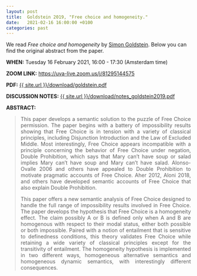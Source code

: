 ```yaml
---
layout: post
title:  Goldstein 2019, "Free choice and homogeneity."
date:   2021-02-16 16:00:00 +0100
categories: past
---
```

We read _Free choice and homogeneity_  by <a href="https://simondgoldstein.com/" target="_blank" rel="noopener noreferrer">Simon Goldstein</a>. Below you can find the original abstract from the paper. 

<b> WHEN:</b>  Tuesday 16 February 2021, 16:00 - 17:30 (Amsterdam time)

<b> ZOOM LINK:</b> <a href="https://uva-live.zoom.us/j/81295144575"  target="_blank" rel="noopener noreferrer">https://uva-live.zoom.us/j/81295144575 </a>

<b> PDF:</b>  <a href="{{ site.url }}/download/goldstein.pdf"  target="_blank" rel="noopener noreferrer">{{ site.url }}/download/goldstein.pdf</a>

<b> DISCUSSION NOTES:</b>  <a href="{{ site.url }}/download/notes_goldstein2019.pdf"  target="_blank" rel="noopener noreferrer">{{ site.url }}/download/notes_goldstein2019.pdf</a>


<b> ABSTRACT: </b>

<blockquote>
<p style="text-align: justify;">
This paper develops a semantic solution to the puzzle of Free Choice
permission. The paper begins with a battery of impossibility results showing that
Free Choice is in tension with a variety of classical principles, including Disjunction
Introduction and the Law of Excluded Middle. Most interestingly, Free Choice
appears incompatible with a principle concerning the behavior of Free Choice under
negation, Double Prohibition, which says that Mary can’t have soup or salad implies
Mary can’t have soup and Mary can’t have salad. Alonso-Ovalle 2006 and others
have appealed to Double Prohibition to motivate pragmatic accounts of Free Choice.
Aher 2012, Aloni 2018, and others have developed semantic accounts of Free Choice
that also explain Double Prohibition.
</p>

<p style="text-align: justify;">
This paper offers a new semantic analysis of Free Choice designed to handle the
full range of impossibility results involved in Free Choice. The paper develops the
hypothesis that Free Choice is a homogeneity effect. The claim possibly A or B
is defined only when A and B are homogenous with respect to their modal status,
either both possible or both impossible. Paired with a notion of entailment that is
sensitive to definedness conditions, this theory validates Free Choice while retaining
a wide variety of classical principles except for the transitivity of entailment. The
homogeneity hypothesis is implemented in two different ways, homogeneous alternative semantics and homogeneous dynamic semantics, with interestingly different
consequences.
</p>
</blockquote>


